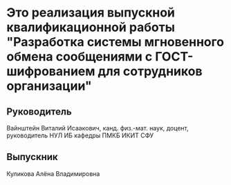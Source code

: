 # Это реализация выпускной квалификационной работы "Разработка системы мгновенного обмена сообщениями с ГОСТ-шифрованием для сотрудников организации"

## Руководитель 

Вайнштейн Виталий Исаакович, канд. физ.-мат. наук, доцент, руководитель НУЛ ИБ кафедры ПМКБ ИКИТ СФУ

## Выпускник

Куликова Алёна Владимировна
